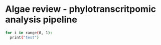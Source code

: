 # Algae review - phylotranscritpomic analysis pipeline

```bash
for i in range(0, 1):
  print("test")
```
  
